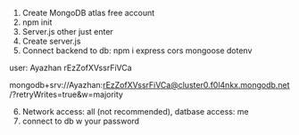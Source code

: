 1. Create MongoDB atlas free account
2. npm init
3. Server.js other just enter
4. Create server.js
5. Connect backend to db: npm i express cors mongoose dotenv

user:
Ayazhan
rEzZofXVssrFiVCa

mongodb+srv://Ayazhan:rEzZofXVssrFiVCa@cluster0.f0l4nkx.mongodb.net/?retryWrites=true&w=majority

6. Network access: all (not recommended), datbase access: me
7. connect to db w your password
